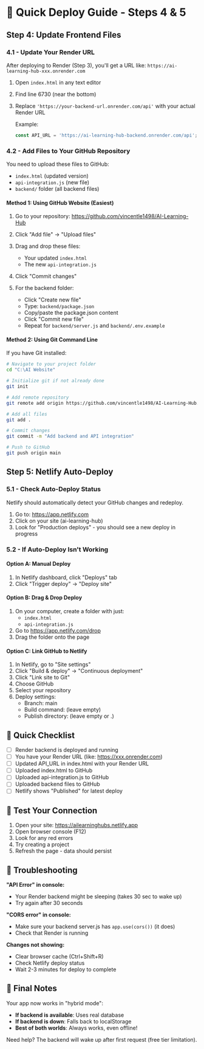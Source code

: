 # 🚀 Quick Deploy Guide - Steps 4 & 5

## Step 4: Update Frontend Files

### 4.1 - Update Your Render URL
After deploying to Render (Step 3), you'll get a URL like: `https://ai-learning-hub-xxx.onrender.com`

1. Open `index.html` in any text editor
2. Find line 6730 (near the bottom)
3. Replace `'https://your-backend-url.onrender.com/api'` with your actual Render URL
   
   Example:
   ```javascript
   const API_URL = 'https://ai-learning-hub-backend.onrender.com/api';
   ```

### 4.2 - Add Files to Your GitHub Repository

You need to upload these files to GitHub:
- `index.html` (updated version)
- `api-integration.js` (new file)
- `backend/` folder (all backend files)

#### Method 1: Using GitHub Website (Easiest)

1. Go to your repository: https://github.com/vincentle1498/AI-Learning-Hub
2. Click "Add file" → "Upload files"
3. Drag and drop these files:
   - Your updated `index.html`
   - The new `api-integration.js`
4. Click "Commit changes"

5. For the backend folder:
   - Click "Create new file"
   - Type: `backend/package.json`
   - Copy/paste the package.json content
   - Click "Commit new file"
   - Repeat for `backend/server.js` and `backend/.env.example`

#### Method 2: Using Git Command Line

If you have Git installed:

```bash
# Navigate to your project folder
cd "C:\AI Website"

# Initialize git if not already done
git init

# Add remote repository
git remote add origin https://github.com/vincentle1498/AI-Learning-Hub.git

# Add all files
git add .

# Commit changes
git commit -m "Add backend and API integration"

# Push to GitHub
git push origin main
```

## Step 5: Netlify Auto-Deploy

### 5.1 - Check Auto-Deploy Status

Netlify should automatically detect your GitHub changes and redeploy.

1. Go to: https://app.netlify.com
2. Click on your site (ai-learning-hub)
3. Look for "Production deploys" - you should see a new deploy in progress

### 5.2 - If Auto-Deploy Isn't Working

#### Option A: Manual Deploy
1. In Netlify dashboard, click "Deploys" tab
2. Click "Trigger deploy" → "Deploy site"

#### Option B: Drag & Drop Deploy
1. On your computer, create a folder with just:
   - `index.html`
   - `api-integration.js`
2. Go to https://app.netlify.com/drop
3. Drag the folder onto the page

#### Option C: Link GitHub to Netlify
1. In Netlify, go to "Site settings"
2. Click "Build & deploy" → "Continuous deployment"
3. Click "Link site to Git"
4. Choose GitHub
5. Select your repository
6. Deploy settings:
   - Branch: main
   - Build command: (leave empty)
   - Publish directory: (leave empty or .)

## 🎯 Quick Checklist

- [ ] Render backend is deployed and running
- [ ] You have your Render URL (like: https://xxx.onrender.com)
- [ ] Updated API_URL in index.html with your Render URL
- [ ] Uploaded index.html to GitHub
- [ ] Uploaded api-integration.js to GitHub
- [ ] Uploaded backend files to GitHub
- [ ] Netlify shows "Published" for latest deploy

## 🧪 Test Your Connection

1. Open your site: https://ailearninghubs.netlify.app
2. Open browser console (F12)
3. Look for any red errors
4. Try creating a project
5. Refresh the page - data should persist

## 🔧 Troubleshooting

**"API Error" in console:**
- Your Render backend might be sleeping (takes 30 sec to wake up)
- Try again after 30 seconds

**"CORS error" in console:**
- Make sure your backend server.js has `app.use(cors())` (it does)
- Check that Render is running

**Changes not showing:**
- Clear browser cache (Ctrl+Shift+R)
- Check Netlify deploy status
- Wait 2-3 minutes for deploy to complete

## 📝 Final Notes

Your app now works in "hybrid mode":
- **If backend is available**: Uses real database
- **If backend is down**: Falls back to localStorage
- **Best of both worlds**: Always works, even offline!

Need help? The backend will wake up after first request (free tier limitation).